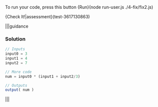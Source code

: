 To run your code, press this button {Run}(node run-user.js ./4-fix/fix2.js)

{Check It!|assessment}(test-3617130863)

|||guidance
### Solution
```javascript
// Inputs
input0 = 3
input1 = 4
input2 = 7

// More code
num = input0 * (input1 + input2/3)

// Outputs
output( num )
```
|||



